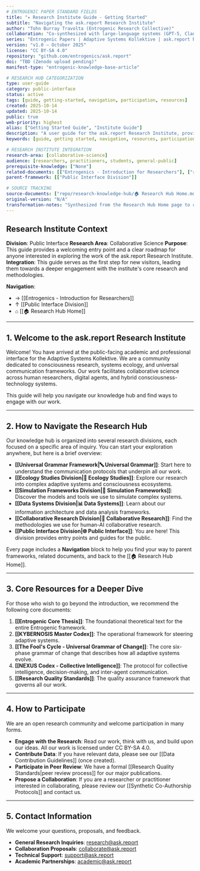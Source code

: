 ```yaml
---
# ENTROGENIC PAPER STANDARD FIELDS
title: "✦ Research Institute Guide - Getting Started"
subtitle: "Navigating the ask.report Research Institute"
author: "Tohn Burray Travolta (Entrogenic Research Collective)"
collaboration: "Co-synthesized with large-language systems (GPT-5, Claude, Gemini Apex) under the Cyclic-6 and Kybernōsis protocols"
series: "Entrogenic Papers | Adaptive Systems Kollektive | ask.report Research Institute"
version: "v1.0 — October 2025"
license: "CC BY-SA 4.0"
repository: "github.com/entrogenics/ask.report"
doi: "TBD (Zenodo upload pending)"
manifest-type: "entrogenic-knowledge-base-article"

# RESEARCH HUB CATEGORIZATION
type: user-guide
category: public-interface
status: active
tags: [guide, getting-started, navigation, participation, resources]
created: 2025-10-14
updated: 2025-10-14
public: true
web-priority: highest
alias: ["Getting Started Guide", "Institute Guide"]
description: "A user guide for the ask.report Research Institute, providing information on navigation, key resources, participation methods, and contact information."
keywords: [guide, getting started, navigation, resources, participation, contact, research institute]

# RESEARCH INSTITUTE INTEGRATION
research-area: [collaborative-science]
audience: [researchers, practitioners, students, general-public]
prerequisite-knowledge: ["None"]
related-documents: [["Entrogenics - Introduction for Researchers"], ["🏠 Research Hub Home"]]
parent-framework: [["Public Interface Division"]]

# SOURCE TRACKING
source-documents: ["repo/research-knowledge-hub/🏠 Research Hub Home.md"]
original-version: "N/A"
transformation-notes: "Synthesized from the Research Hub Home page to create a more focused and user-friendly getting started guide for new visitors."
---
```


## Research Institute Context

**Division**: Public Interface
**Research Area**: Collaborative Science
**Purpose**: This guide provides a welcoming entry point and a clear roadmap for anyone interested in exploring the work of the ask.report Research Institute.
**Integration**: This guide serves as the first step for new visitors, leading them towards a deeper engagement with the institute's core research and methodologies.

**Navigation**:
- → [[Entrogenics - Introduction for Researchers]]
- ↑ [[Public Interface Division]]
- ⌂ [[🏠 Research Hub Home]]

---

## 1. Welcome to the ask.report Research Institute

Welcome! You have arrived at the public-facing academic and professional interface for the Adaptive Systems Kollektive. We are a community dedicated to consciousness research, systems ecology, and universal communication frameworks. Our work facilitates collaborative science across human researchers, digital agents, and hybrid consciousness-technology systems.

This guide will help you navigate our knowledge hub and find ways to engage with our work.

---

## 2. How to Navigate the Research Hub

Our knowledge hub is organized into several research divisions, each focused on a specific area of inquiry. You can start your exploration anywhere, but here is a brief overview:

-   **[[Universal Grammar Framework|🔤 Universal Grammar]]**: Start here to understand the communication protocols that underpin all our work.
-   **[[Ecology Studies Division|🌱 Ecology Studies]]**: Explore our research into complex adaptive systems and consciousness ecosystems.
-   **[[Simulation Frameworks Division|🎯 Simulation Frameworks]]**: Discover the models and tools we use to simulate complex systems.
-   **[[Data Systems Division|📊 Data Systems]]**: Learn about our information architecture and data analysis frameworks.
-   **[[Collaborative Research Division|🤝 Collaborative Research]]**: Find the methodologies we use for human-AI collaborative research.
-   **[[Public Interface Division|🌐 Public Interface]]**: You are here! This division provides entry points and guides for the public.

Every page includes a **Navigation** block to help you find your way to parent frameworks, related documents, and back to the [[🏠 Research Hub Home]].

---

## 3. Core Resources for a Deeper Dive

For those who wish to go beyond the introduction, we recommend the following core documents:

1.  **[[Entrogenic Core Thesis]]**: The foundational theoretical text for the entire Entrogenic framework.
2.  **[[KYBERNOSIS Master Codex]]**: The operational framework for steering adaptive systems.
3.  **[[The Fool's Cycle - Universal Grammar of Change]]**: The core six-phase grammar of change that describes how all adaptive systems evolve.
4.  **[[NEXUS Codex - Collective Intelligence]]**: The protocol for collective intelligence, decision-making, and inter-agent communication.
5.  **[[Research Quality Standards]]**: The quality assurance framework that governs all our work.

---

## 4. How to Participate

We are an open research community and welcome participation in many forms.

-   **Engage with the Research**: Read our work, think with us, and build upon our ideas. All our work is licensed under CC BY-SA 4.0.
-   **Contribute Data**: If you have relevant data, please see our [[Data Contribution Guidelines]] (once created).
-   **Participate in Peer Review**: We have a formal [[Research Quality Standards|peer review process]] for our major publications.
-   **Propose a Collaboration**: If you are a researcher or practitioner interested in collaborating, please review our [[Synthetic Co-Authorship Protocols]] and contact us.

---

## 5. Contact Information

We welcome your questions, proposals, and feedback.

-   **General Research Inquiries**: research@ask.report
-   **Collaboration Proposals**: collaborate@ask.report
-   **Technical Support**: support@ask.report
-   **Academic Partnerships**: academic@ask.report
